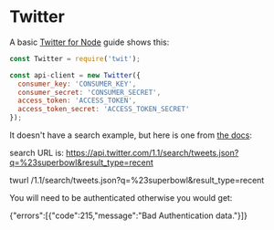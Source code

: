 # Twitter

A basic [Twitter for Node](https://www.codementor.io/@harikrishna83/step-by-step-guide-to-connect-twitter-api-with-angular-11msotxtvw) guide shows this:

```js
const Twitter = require('twit');

const api-client = new Twitter({
  consumer_key: 'CONSUMER_KEY',
  consumer_secret: 'CONSUMER_SECRET',
  access_token: 'ACCESS_TOKEN',
  access_token_secret: 'ACCESS_TOKEN_SECRET'
});
```

It doesn't have a search example, but here is one from [the docs](https://developer.twitter.com/en/docs/twitter-api/v1/tweets/search/guides/standard-operators):

search URL is: https://api.twitter.com/1.1/search/tweets.json?q=%23superbowl&result_type=recent

twurl /1.1/search/tweets.json?q=%23superbowl&result_type=recent

You will need to be authenticated otherwise you would get:

{"errors":[{"code":215,"message":"Bad Authentication data."}]}
